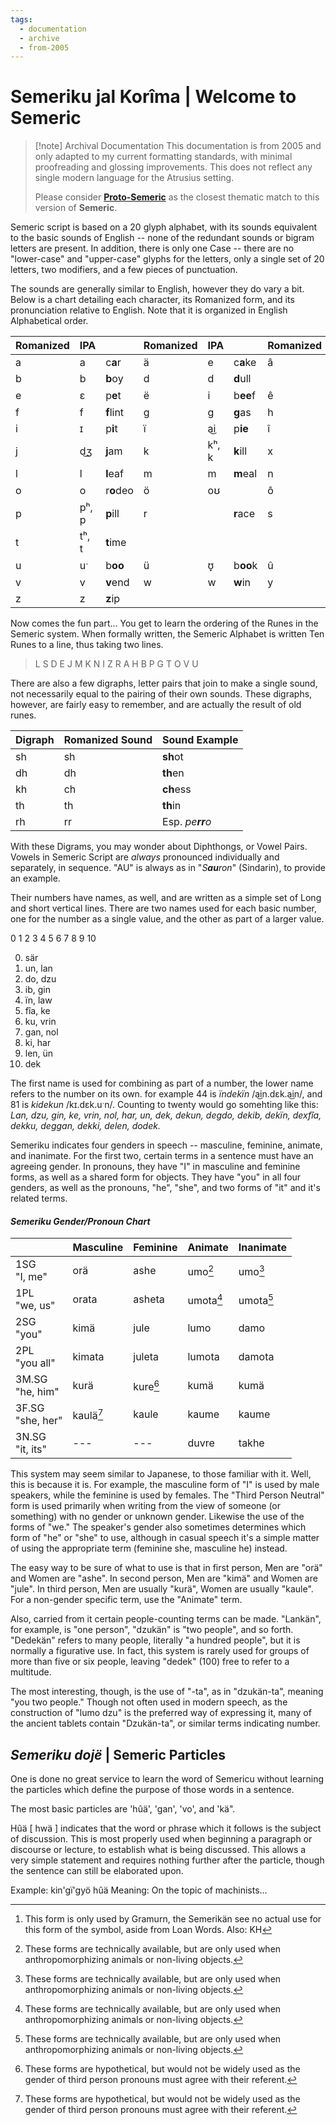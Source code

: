 ```yaml
---
tags:
  - documentation
  - archive
  - from-2005
---
```


# Semeriku jal Korîma | Welcome to Semeric
> [!note] Archival Documentation
> This documentation is from 2005 and only adapted to my current formatting standards, with minimal proofreading and glossing improvements. This does not reflect any single modern language for the Atrusius setting.
> 
> Please consider **[Proto-Semeric](lexicon/future-targets/languages/proto-semeric.md)** as the closest thematic match to this version of **Semeric**.
  
Semeric script is based on a 20 glyph alphabet, with its sounds equivalent to the basic sounds of English -- none of the redundant sounds or bigram letters are present. In addition, there is only one Case -- there are no "lower-case" and "upper-case" glyphs for the letters, only a single set of 20 letters, two modifiers, and a few pieces of punctuation.

The sounds are generally similar to English, however they do vary a bit. Below is a chart detailing each character, its Romanized form, and its pronunciation relative to English. Note that it is organized in English Alphabetical order.

| Romanized | IPA   |           | Romanized | IPA   |          | Romanized | IPA |              |
| --------- | ----- | --------- | --------- | ----- | -------- | --------- | --- | ------------ |
| a         | a     | c**a**r   | ä         | e     | c**a**ke | â         | æ   | m**a**t      |
| b         | b     | **b**oy   | d         | d     | **d**ull |           |     |              |
| e         | ɛ     | p**e**t   | ë         | i     | b**ee**f | ê         | ɛ̥  |              |
| f         | f     | **f**lint | g         | g     | **g**as  | h         | h   | **h**eck     |
| i         | ɪ     | p**i**t   | ï         | a͜i   | p**ie**  | î         | j   | **y**es      |
| j         | d͜ʒ   | **j**am   | k         | kʰ, k | **k**ill | x         | x   | lo**ch**[^1] |
| l         | l     | **l**eaf  | m         | m     | **m**eal | n         | n   | **n**o       |
| o         | o     | r**o**deo | ö         | oʊ    |          | ô         | o̥  |              |
| p         | pʰ, p | **p**ill  | r         |       | **r**ace | s         | s   | **s**ame     |
| t         | tʰ, t | **t**ime  |           |       |          |           |     |              |
| u         | uˑ    | b**oo**   | ü         | ʊ̞    | b**oo**k | û         | ʌ   | b**u**n      |
| v         | v     | **v**end  | w         | w     | **w**in  | y         | j   | **y**es      |
| z         | z     | **z**ip   |           |       |          |           |     |              |
Now comes the fun part... You get to learn the ordering of the Runes in the Semeric system. When formally written, the Semeric Alphabet is written Ten Runes to a line, thus taking two lines.

> L S D E J M K N I Z
> R A H B P G T O V U

There are also a few digraphs, letter pairs that join to make a single sound, not necessarily equal to the pairing of their own sounds. These digraphs, however, are fairly easy to remember, and are actually the result of old runes.

| Digraph | Romanized Sound | Sound Example    |
| :------ | --------------- | ---------------- |
| sh      | sh              | **sh**ot         |
| dh      | dh              | **th**en         |
| kh      | ch              | **ch**ess        |
| th      | th              | **th**in         |
| rh      | rr              | Esp. *pe**rr**o* |

With these Digrams, you may wonder about Diphthongs, or Vowel Pairs. Vowels in Semeric Script are _always_ pronounced individually and separately, in sequence. "AU" is always as in "_S**au**ron_" (Sindarin), to provide an example.

Their numbers have names, as well, and are written as a simple set of Long and short vertical lines. There are two names used for each basic number, one for the number as a single value, and the other as part of a larger value.

0 1 2 3 4 5 6 7 8 9 10

0. sär
1. un, lan
2. do, dzu
3. ib, gin
4. ïn, law
5. fîa, ke
6. ku, vrin
7. gan, nol
8. ki, har
9. len, ün
10. dek

The first name is used for combining as part of a number, the lower name refers to the number on its own. for example 44 is *ïndekïn* /a͜in.dɛk.a͜in/, and 81 is *kidekun* /kɪ.dɛk.uˑn/. Counting to twenty would go somehting like this: *Lan, dzu, gin, ke, vrin, nol, har, un, dek, dekun, degdo, dekib, dekïn, dexfîa, dekku, deggan, dekki, delen, dodek.*

Semeriku indicates four genders in speech -- masculine, feminine, animate, and inanimate. For the first two, certain terms in a sentence must have an agreeing gender. In pronouns, they have "I" in masculine and feminine forms, as well as a shared form for objects. They have "you" in all four genders, as well as the pronouns, "he", "she", and two forms of "it" and it's related terms.

#### _Semeriku Gender/Pronoun Chart_

|                     | Masculine | Feminine | Animate   | Inanimate |
| ------------------- | --------- | -------- | --------- | --------- |
| 1SG<br>"I, me"      | orä       | ashe     | umo[^2]   | umo[^2]   |
| 1PL<br>"we, us"     | orata     | asheta   | umota[^2] | umota[^2] |
| 2SG<br>"you"        | kimä      | jule     | lumo      | damo      |
| 2PL<br>"you all"    | kimata    | juleta   | lumota    | damota    |
| 3M.SG<br>"he, him"  | kurä      | kure[^3] | kumä      | kumä      |
| 3F.SG<br>"she, her" | kaulä[^3] | kaule    | kaume     | kaume     |
| 3N.SG<br>"it, its"  | ---       | ---      | duvre     | takhe     |

This system may seem similar to Japanese, to those familiar with it. Well, this is because it is. For example, the masculine form of "I" is used by male speakers, while the feminine is used by females. The "Third Person Neutral" form is used primarily when writing from the view of someone (or something) with no gender or unknown gender. Likewise the use of the forms of "we." The speaker's gender also sometimes determines which form of "he" or "she" to use, although in casual speech it's a simple matter of using the appropriate term (feminine she, masculine he) instead.

The easy way to be sure of what to use is that in first person, Men are "orä" and Women are "ashe". In second person, Men are "kimä" and Women are "jule". In third person, Men are usually "kurä", Women are usually "kaule". For a non-gender specific term, use the "Animate" term.

Also, carried from it certain people-counting terms can be made. "Lankän", for example, is "one person", "dzukän" is "two people", and so forth. "Dedekän" refers to many people, literally "a hundred people", but it is normally a figurative use. In fact, this system is rarely used for groups of more than five or six people, leaving "dedek" (100) free to refer to a multitude.

The most interesting, though, is the use of "-ta", as in "dzukän-ta", meaning "you two people." Though not often used in modern speech, as the construction of "lumo dzu" is the preferred way of expressing it, many of the ancient tablets contain "Dzukän-ta", or similar terms indicating number.

## *Semeriku dojë* | Semeric Particles

One is done no great service to learn the word of Semericu without learning the particles which define the purpose of those words in a sentence.

The most basic particles are 'hûä', 'gan', 'vo', and 'kä".

Hûä [ hwä ] indicates that the word or phrase which it follows is the subject of discussion. This is most properly used when beginning a paragraph or discourse or lecture, to establish what is being discussed. This allows a very simple statement and requires nothing further after the particle, though the sentence can still be elaborated upon.

Example: kin'gï'gyö hûä
Meaning: On the topic of machinists...

[^1]: This form is only used by Gramurn, the Semerikän see no actual use for this form of the symbol, aside from Loan Words. Also: KH
[^2]: These forms are technically available, but are only used when anthropomorphizing animals or non-living objects.
[^3]: These forms are hypothetical, but would not be widely used as the gender of third person pronouns must agree with their referent.